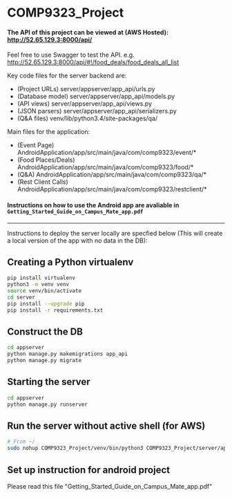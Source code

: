 # COMP9323_Project

#### The API of this project can be viewed at (AWS Hosted): http://52.65.129.3:8000/api/
Feel free to use Swagger to test the API. e.g. http://52.65.129.3:8000/api/#!/food_deals/food_deals_all_list 

Key code files for the server backend are:
* (Project URLs) server/appserver/app_api/urls.py
* (Database model) server/appserver/app_api/models.py
* (API views) server/appserver/app_api/views.py
* (JSON parsers) server/appserver/app_api/serializers.py
* (Q&A files) venv/lib/python3.4/site-packages/qa/

Main files for the application:
* (Event Page) AndroidApplication/app/src/main/java/com/comp9323/event/*
* (Food Places/Deals) AndroidApplication/app/src/main/java/com/comp9323/food/*
* (Q&A) AndroidApplication/app/src/main/java/com/comp9323/qa/*
* (Rest Client Calls) AndroidApplication/app/src/main/java/com/comp9323/restclient/*

#### Instructions on how to use the Android app are avaliable in `Getting_Started_Guide_on_Campus_Mate_app.pdf`
---
Instructions to deploy the server locally are specfied below (This will create a local version of the app with no data in the DB):

## Creating a Python virtualenv
```bash
pip install virtualenv
python3 -m venv venv
source venv/bin/activate
cd server
pip install --upgrade pip
pip install -r requirements.txt
```

## Construct the DB
```bash
cd appserver
python manage.py makemigrations app_api
python manage.py migrate
```

## Starting the server
```bash
cd appserver
python manage.py runserver
```

## Run the server without active shell (for AWS)
```bash
# From ~/
sudo nohup COMP9323_Project/venv/bin/python3 COMP9323_Project/server/appserver/manage.py runserver 0:8000
```

## Set up instruction for android project
Please read this file "Getting_Started_Guide_on_Campus_Mate_app.pdf"
